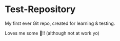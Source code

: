 # Test-Repository
My first ever Git repo, created for learning &amp; testing.

Loves me some :beer:!!
(although not at work yo)
